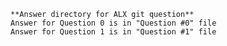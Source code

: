 

	**Answer directory for ALX git question**
  	Answer for Question 0 is in "Question #0" file
	Answer for Question 1 is in "Question #1" file 